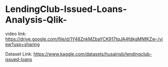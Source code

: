 # LendingClub-Issued-Loans-Analysis-Qlik-

video link: https://drive.google.com/file/d/1Y48ZnkMZbaYCK917tqJA4fdkgMNfKZw-/view?usp=sharing

Dataset Link:  https://www.kaggle.com/datasets/husainsb/lendingclub-issued-loans

